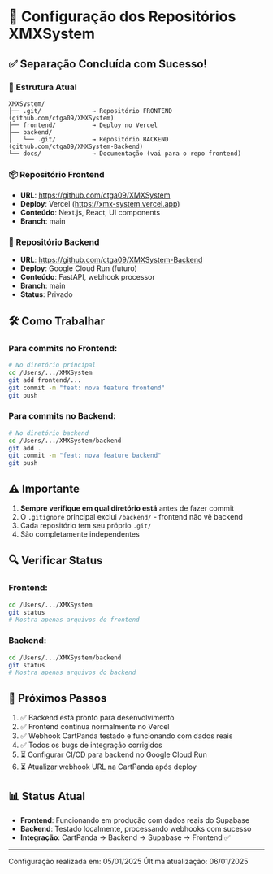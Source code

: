 # 📂 Configuração dos Repositórios XMXSystem

## ✅ Separação Concluída com Sucesso!

### 🎯 Estrutura Atual

```
XMXSystem/
├── .git/              → Repositório FRONTEND (github.com/ctga09/XMXSystem)
├── frontend/          → Deploy no Vercel
├── backend/           
│   └── .git/          → Repositório BACKEND (github.com/ctga09/XMXSystem-Backend)
└── docs/              → Documentação (vai para o repo frontend)
```

### 📦 Repositório Frontend
- **URL**: https://github.com/ctga09/XMXSystem
- **Deploy**: Vercel (https://xmx-system.vercel.app)
- **Conteúdo**: Next.js, React, UI components
- **Branch**: main

### 🔧 Repositório Backend
- **URL**: https://github.com/ctga09/XMXSystem-Backend
- **Deploy**: Google Cloud Run (futuro)
- **Conteúdo**: FastAPI, webhook processor
- **Branch**: main
- **Status**: Privado

## 🛠️ Como Trabalhar

### Para commits no Frontend:
```bash
# No diretório principal
cd /Users/.../XMXSystem
git add frontend/...
git commit -m "feat: nova feature frontend"
git push
```

### Para commits no Backend:
```bash
# No diretório backend
cd /Users/.../XMXSystem/backend
git add .
git commit -m "feat: nova feature backend"
git push
```

## ⚠️ Importante

1. **Sempre verifique em qual diretório está** antes de fazer commit
2. O `.gitignore` principal exclui `/backend/` - frontend não vê backend
3. Cada repositório tem seu próprio `.git/`
4. São completamente independentes

## 🔍 Verificar Status

### Frontend:
```bash
cd /Users/.../XMXSystem
git status
# Mostra apenas arquivos do frontend
```

### Backend:
```bash
cd /Users/.../XMXSystem/backend
git status
# Mostra apenas arquivos do backend
```

## 🚀 Próximos Passos

1. ✅ Backend está pronto para desenvolvimento
2. ✅ Frontend continua normalmente no Vercel
3. ✅ Webhook CartPanda testado e funcionando com dados reais
4. ✅ Todos os bugs de integração corrigidos
5. ⏳ Configurar CI/CD para backend no Google Cloud Run
6. ⏳ Atualizar webhook URL na CartPanda após deploy

## 📊 Status Atual

- **Frontend**: Funcionando em produção com dados reais do Supabase
- **Backend**: Testado localmente, processando webhooks com sucesso
- **Integração**: CartPanda → Backend → Supabase → Frontend ✅

---

Configuração realizada em: 05/01/2025
Última atualização: 06/01/2025